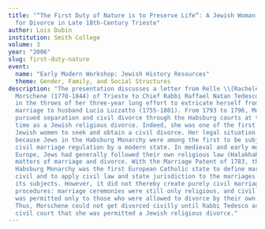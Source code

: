 ```yaml
---
title: "“The First Duty of Nature is to Preserve Life”: A Jewish Woman’s Plea
  for Divorce in Late 18th-Century Trieste"
author: Lois Dubin
institution: Smith College
volume: 3
year: "2006"
slug: first-duty-nature
event:
  name: "Early Modern Workshop: Jewish History Resources"
  theme: Gender, Family, and Social Structures
description: "The presentation discusses a letter from Relle \\[Rachele\\]
  Morschene (1770-1844) of Trieste to Chief Rabbi Raffael Natan Tedesco, written
  in the throes of her three-year long effort to extricate herself from her
  marriage to husband Lucio Luzzatto (1755-1801). From 1793 to 1796, Morschene
  pursued separation and civil divorce through the Habsburg courts at the same
  time as a Jewish religious divorce. Indeed, she was one of the first European
  Jewish women to seek and obtain a civil divorce. Her legal situation was novel
  because Jews in the Habsburg Monarchy were among the first to be subjected to
  civil marriage regulation by a modern state. In medieval and early modern
  Europe, Jews had generally followed their own religious law (Halakhah) for
  matters of marriage and divorce. With the Marriage Patent of 1783, the
  Habsburg Monarchy was the first European Catholic state to define marriage as
  civil and to apply civil law and state jurisdiction to the marriages of all
  its subjects. However, it did not thereby create purely civil marriage
  procedures: marriage ceremonies were still only religious, and civil divorce
  was permitted only to those who were allowed to divorce by their own religion.
  Thus, Morschene could not get divorced civilly until Rabbi Tedesco assured the
  civil court that she was permitted a Jewish religious divorce."
---
```

